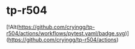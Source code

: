 # tp-r504
[!Alt(https://github.com/cryingg/tp-r504/actions/workflows/pytest.yaml/badge.svg)] (https://github.com/cryingg/tp-r504/actions)
